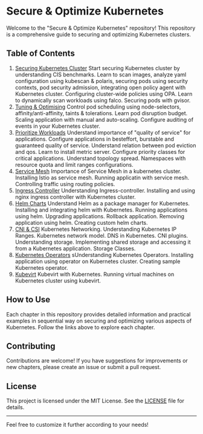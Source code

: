 
# Secure & Optimize Kubernetes

Welcome to the "Secure & Optimize Kubernetes" repository! This repository is a comprehensive guide to securing and optimizing Kubernetes clusters.

## Table of Contents

1. [Securing Kubernetes Cluster](https://github.com/networknuts/secure-optimize-kubernetes/tree/main/Chapter-1-Securing-Kubernetes-Cluster)
Start securing Kubernetes cluster by understanding CIS benchmarks. Learn to scan images, analyze yaml configuration using kubescan & polaris, securing pods using security contexts, pod security admission, integrating open policy agent with Kubernetes cluster. Configuring cluster-wide policies using OPA. Learn to dynamically scan workloads using falco. Securing pods with gvisor.  
2. [Tuning & Optimising](https://github.com/networknuts/secure-optimize-kubernetes/tree/main/Chapter-2-Performance-Tuning-Optimising)
Control pod scheduling using node-selectors, affinity/anti-affinity, taints & tolerations. Learn pod disruption budget. Scaling application with manual and auto-scaling. Configure auditing of events in your Kubernetes cluster. 
3. [Prioritize Workloads](https://github.com/networknuts/secure-optimize-kubernetes/tree/main/Chapter-3-Priortize-Resources)
Understand importance of "quality of service" for applications. Configure applications in besteffort, burstable and guaranteed quality of service. Understand relation between pod eviction and qos. Learn to install metric server. Configure priority classes for critical applications. Understand topology spread. Namespaces with resource quota and limit ranges configurations.
4. [Service Mesh](https://github.com/networknuts/secure-optimize-kubernetes/tree/main/Chapter-4-Service-Mesh)
Importance of Service Mesh in a kubernetes cluster. Installing Istio as service mesh. Running applicatin with service mesh. Controlling traffic using routing policies.
5. [Ingress Controller](https://github.com/networknuts/secure-optimize-kubernetes/tree/main/Chapter-5-Ingress-Controller)
Understanding Ingress-controller. Installing and using nginx ingress controller with Kubernetes cluster.
6. [Helm Charts](https://github.com/networknuts/secure-optimize-kubernetes/tree/main/Chapter-6-Helm-Chartst)
Understand Helm as a package manager for Kubernetes. Installing and integrating helm with Kubernetes. Running applications using helm. Upgrading applications. Rollback application. Removing application using helm. Creating custom helm charts. 
7. [CNI & CSI](https://github.com/networknuts/secure-optimize-kubernetes/tree/main/Chapter-7-Advance-CNI-and-CSI)
Kubernetes Networking. Understanding Kubernetes IP Ranges. Kubernetes network model. DNS in Kubernetes. CNI plugins. Understanding storage. Implementing shared storage and accessing it from a Kubernetes application. Storage Classes. 
8. [Kubernetes Operators](https://github.com/networknuts/secure-optimize-kubernetes/tree/main/Chapter-8-Kubernetes-Operatorss)
sUnderstanding Kubernetes Operators. Installing application using operator on Kubernetes cluster. Creating sample Kubernetes operator. 
9. [Kubevirt](https://github.com/networknuts/secure-optimize-kubernetes/tree/main/Chapter-9-Kubevirt)
Kubevirt with Kubernetes. Running virtual machines on Kubernetes cluster using kubevirt.
## How to Use

Each chapter in this repository provides detailed information and practical examples in sequential way on securing and optimizing various aspects of Kubernetes. Follow the links above to explore each chapter.

## Contributing

Contributions are welcome! If you have suggestions for improvements or new chapters, please create an issue or submit a pull request.

## License

This project is licensed under the MIT License. See the [LICENSE](https://github.com/networknuts/secure-optimize-kubernetes/blob/main/LICENSE) file for details.

---

Feel free to customize it further according to your needs!
